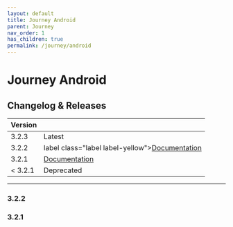 ```yaml
---
layout: default
title: Journey Android
parent: Journey
nav_order: 1
has_children: true
permalink: /journey/android
---
```


# Journey Android

## Changelog & Releases

| Version |  |
| --- | --- |
| 3.2.3 |  <label class="label label-green">Latest</label>  |
| 3.2.2 |  label class="label label-yellow">[Documentation](/navitia_sdk_docs/journey/android/3.2.2/getting-started)</label> |
| 3.2.1 |  <label class="label label-yellow">[Documentation](/navitia_sdk_docs/journey/android/3.2.1/getting-started)</label> |
| < 3.2.1 | <label class="label label-red">Deprecated</label> |

---

### 3.2.2

### 3.2.1

